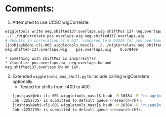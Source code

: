 # Comments:
1. Attempted to use UCSC wigCorrelate:
```sh
wiggletools write neg.shifted137.overlaps.wig shiftPos 137 neg.overlaps.wig
../../wigCorrelate pos.overlaps.wig neg.shifted137.overlaps.wig
# Results in correlation of 0.627, compared to 0.64229 for pos.overlaps.wig and neg.overlaps.wig
[joshjayk@ebi-cli-003 wiggletools_masc]$ ../../wigCorrelate neg.shifted-137.overlaps.wig pos.overlaps.wig
neg.shifted-137.overlaps.wig	pos.overlaps.wig	0.678409
```
    * Something with shiftPos is incorrect???
    * Visualize pos.overlaps.bw, neg.overlaps.bw and neg.shifted137.overlaps.bw on IGV.
2. Extended `wiggletools_max_shift.py` to include calling wigCorrelate optionally.
    * Tested for shifts from -400 to 400.
    ```sh
    [joshjayk@ebi-cli-001 wiggletools_masc]$ bsub -M 16384 -R "rusage[mem=16384, scratch=16384]" -n 16 -J wigCorrelateNeg python wiggletools_max_shift.py -c 16 -i -1 -e -400 -s -1 -w -p pos.overlaps.wig -n neg.overlaps.wig -o wigCorrelate/wigCorrelateNeg.out
    Job <2252735> is submitted to default queue <research-rh7>.
    [joshjayk@ebi-cli-001 wiggletools_masc]$ bsub -M 16384 -R "rusage[mem=16384, scratch=16384]" -n 16 -J wigCorrelatePos python wiggletools_max_shift.py -c 16 -w -p pos.overlaps.wig -n neg.overlaps.wig -o wigCorrelate/wigCorrelatePos.out
    Job <2252739> is submitted to default queue <research-rh7>.
    ```
